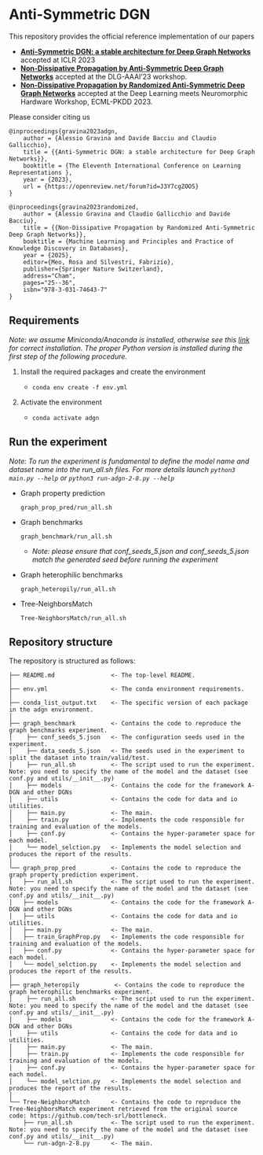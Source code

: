 # Anti-Symmetric DGN
This repository provides the official reference implementation of our papers 

- **[Anti-Symmetric DGN: a stable architecture for Deep Graph Networks](https://openreview.net/forum?id=J3Y7cgZOOS)** accepted at ICLR 2023
- **[Non-Dissipative Propagation by Anti-Symmetric Deep Graph Networks](https://drive.google.com/file/d/1uPHhjwSa3g_hRvHwx6UnbMLgGN_cAqMu/view?usp=share_link)** accepted at the DLG-AAAI’23 workshop.
- **[Non-Dissipative Propagation by Randomized Anti-Symmetric Deep Graph Networks](https://link.springer.com/chapter/10.1007/978-3-031-74643-7_3)** accepted at the Deep Learning meets Neuromorphic Hardware Workshop, ECML-PKDD 2023.
          

Please consider citing us

	@inproceedings{gravina2023adgn,
		author = {Alessio Gravina and Davide Bacciu and Claudio Gallicchio},
	 	title = {{Anti-Symmetric DGN: a stable architecture for Deep Graph Networks}},
	 	booktitle = {The Eleventh International Conference on Learning Representations },
	 	year = {2023},
		url = {https://openreview.net/forum?id=J3Y7cgZOOS}
	}

 	@inproceedings{gravina2023randomized,
		author = {Alessio Gravina and Claudio Gallicchio and Davide Bacciu},
	 	title = {{Non-Dissipative Propagation by Randomized Anti-Symmetric Deep Graph Networks}},
	 	booktitle = {Machine Learning and Principles and Practice of Knowledge Discovery in Databases},
	 	year = {2025},
	 	editor={Meo, Rosa and Silvestri, Fabrizio},
	 	publisher={Springer Nature Switzerland},
	 	address="Cham",
	 	pages="25--36",
	 	isbn="978-3-031-74643-7"
	}


## Requirements
_Note: we assume Miniconda/Anaconda is installed, otherwise see this [link](https://docs.conda.io/projects/conda/en/latest/user-guide/install/download.html) for correct installation. The proper Python version is installed during the first step of the following procedure._

1. Install the required packages and create the environment
    - ``` conda env create -f env.yml ```

2. Activate the environment
    - ``` conda activate adgn ```

## Run the experiment
_Note: To run the experiment is fundamental to define the model name and dataset name into the run_all.sh files. For more details launch ```python3 main.py --help``` or ```python3 run-adgn-2-8.py --help```_
- Graph property prediction

    ```graph_prop_pred/run_all.sh```

- Graph benchmarks

    ```graph_benchmark/run_all.sh```
    - _Note: please ensure that conf_seeds_5.json and conf_seeds_5.json match the generated seed before running the experiment_

- Graph heterophilic benchmarks

    ```graph_heteropily/run_all.sh```

- Tree-NeighborsMatch

    ```Tree-NeighborsMatch/run_all.sh```

## Repository structure
The repository is structured as follows:

    ├── README.md                <- The top-level README.
    │
    ├── env.yml                  <- The conda environment requirements.
    │
    ├── conda_list_output.txt    <- The specific version of each package in the adgn environment.
    │
    ├── graph_benchmark          <- Contains the code to reproduce the graph benchmarks experiment.
    │    ├── conf_seeds_5.json   <- The configuration seeds used in the experiment.
    │    ├── data_seeds_5.json   <- The seeds used in the experiment to split the dataset into train/valid/test.
    │    ├── run_all.sh          <- The script used to run the experiment. Note: you need to specify the name of the model and the dataset (see conf.py and utils/__init__.py)
    │    ├── models              <- Contains the code for the framework A-DGN and other DGNs 
    │    ├── utils               <- Contains the code for data and io utilities.
    │    ├── main.py             <- The main.
    │    ├── train.py            <- Implements the code responsible for training and evaluation of the models.
    │    ├── conf.py             <- Contains the hyper-parameter space for each model.
    │    └── model_selction.py   <- Implements the model selection and produces the report of the results.
    │
    └── graph_prop_pred          <- Contains the code to reproduce the graph property prediction experiment.
    │   ├── run_all.sh           <- The script used to run the experiment. Note: you need to specify the name of the model and the dataset (see conf.py and utils/__init__.py)
    │   ├── models               <- Contains the code for the framework A-DGN and other DGNs 
    │   ├── utils                <- Contains the code for data and io utilities.
    │   ├── main.py              <- The main.
    │   ├── train_GraphProp.py   <- Implements the code responsible for training and evaluation of the models.
    │   ├── conf.py              <- Contains the hyper-parameter space for each model.
    │   └── model_selction.py    <- Implements the model selection and produces the report of the results.
    │    
    ├── graph_heteropily          <- Contains the code to reproduce the graph heterophilic benchmarks experiment.
    │    ├── run_all.sh          <- The script used to run the experiment. Note: you need to specify the name of the model and the dataset (see conf.py and utils/__init__.py)
    │    ├── models              <- Contains the code for the framework A-DGN and other DGNs 
    │    ├── utils               <- Contains the code for data and io utilities.
    │    ├── main.py             <- The main.
    │    ├── train.py            <- Implements the code responsible for training and evaluation of the models.
    │    ├── conf.py             <- Contains the hyper-parameter space for each model.
    │    └── model_selction.py   <- Implements the model selection and produces the report of the results.
    │
    └── Tree-NeighborsMatch      <- Contains the code to reproduce the Tree-NeighborsMatch experiment retrieved from the original source code: https://github.com/tech-srl/bottleneck.
        ├── run_all.sh           <- The script used to run the experiment. Note: you need to specify the name of the model and the dataset (see conf.py and utils/__init__.py)
        └── run-adgn-2-8.py      <- The main.

